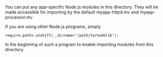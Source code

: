 You can put any app-specific Node.js modules in this directory. They will be made accessible for importing by the default myapp-httpd.mv and myapp-processor.mv

If you are using other Node.js programs, simply

    require.paths.unshift(__dirname+'/path/to/nodelib');

In the beginning of such a program to enable importing modules from this directory.
